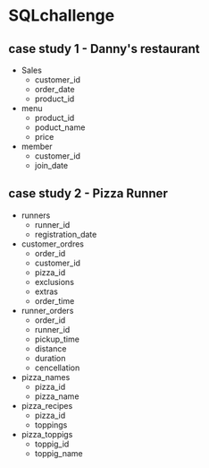 # SQLchallenge
## case study 1 - Danny's restaurant
- Sales
    - customer_id
    - order_date
    - product_id
- menu
    - product_id
    - poduct_name
    - price
- member
    - customer_id
    - join_date
## case study 2 - Pizza Runner
- runners
    - runner_id
    - registration_date
- customer_ordres
    - order_id
    - customer_id
    - pizza_id
    - exclusions
    - extras
    - order_time
- runner_orders
    - order_id
    - runner_id
    - pickup_time
    - distance
    - duration
    - cencellation
- pizza_names
    - pizza_id
    - pizza_name
- pizza_recipes
    - pizza_id
    - toppings
- pizza_toppigs
    - toppig_id
    - toppig_name
